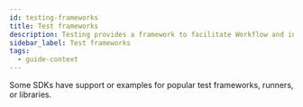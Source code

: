 ```yaml
---
id: testing-frameworks
title: Test frameworks
description: Testing provides a framework to facilitate Workflow and integration testing.
sidebar_label: Test frameworks
tags:
  - guide-context
---
```


Some SDKs have support or examples for popular test frameworks, runners, or libraries.
